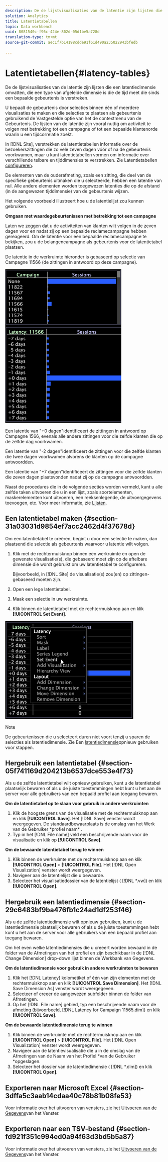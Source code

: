 ```yaml
---
description: De de lijstvisualisaties van de latentie zijn lijsten die een latentiedimensie omvatten, die een type van afgeleide dimensie is die de tijd meet die sinds een bepaalde gebeurtenis is verstreken.
solution: Analytics
title: Latentietabellen
topic: Data workbench
uuid: 8081540c-f96c-424e-802d-05d1be5a728d
translation-type: tm+mt
source-git-commit: aec1f7b14198cdde91f61d490a235022943bfedb

---
```



# Latentietabellen{#latency-tables}

De de lijstvisualisaties van de latentie zijn lijsten die een latentiedimensie omvatten, die een type van afgeleide dimensie is die de tijd meet die sinds een bepaalde gebeurtenis is verstreken.

U bepaalt de gebeurtenis door selecties binnen één of meerdere visualisaties te maken en die selecties te plaatsen als gebeurtenis gebruikend de Vastgestelde optie van het de contextmenu van de Gebeurtenis. De lijsten van de latentie zijn vooral nuttig om activiteit te volgen met betrekking tot een campagne of tot een bepaalde klantenorde waarin u een tijdcorrelatie zoekt.

In [!DNL Site], verstrekken de latentietabellen informatie over de bezoekerszittingen die zo vele zeven dagen vóór of na de gebeurtenis voorkwamen, maar u kunt latentietabellen vormen om informatie over verschillende telbare en tijddimensies te verstrekken. Zie Latentietabellen [configureren](../../../home/c-get-started/c-intf-anlys-ftrs/c-config-ltcy-tbls/c-config-ltcy-tbls.md#concept-7175c3defec64556994f0dfcccb7d15c).

De elementen van de ouderafmeting, zoals een zitting, die deel van de specifieke gebeurtenis uitmaken die u selecteerde, hebben een latentie van nul. Alle andere elementen worden toegewezen latenties die op de afstand (in de aangewezen tijddimensie) van de gebeurtenis wijzen.

Het volgende voorbeeld illustreert hoe u de latentielijst zou kunnen gebruiken.

**Omgaan met waardegebeurtenissen met betrekking tot een campagne**

Laten we zeggen dat u de activiteiten van klanten wilt volgen in de zeven dagen voor en nadat zij op een bepaalde reclamecampagne hebben gereageerd. Om de latentie voor een bepaalde reclamecampagne te bekijken, zou u de belangencampagne als gebeurtenis voor de latentietabel plaatsen.

De latentie in de werkruimte hieronder is gebaseerd op selectie van Campagne 11566 (de zittingen in antwoord op deze campagne).

![](assets/vis_Latency.png)

Een latentie van &quot;+0 dagen&quot;identificeert de zittingen in antwoord op Campagne 1566, evenals alle andere zittingen voor die zelfde klanten die op de zelfde dag voorkwamen.

Een latentie van &quot;-2 dagen&quot;identificeert de zittingen voor die zelfde klanten die twee dagen voorkwamen alvorens de klanten op de campagne antwoordden.

Een latentie van &quot;+7 dagen&quot;identificeert de zittingen voor die zelfde klanten die zeven dagen plaatsvonden nadat zij op de campagne antwoordden.

Naast de procedures die in de volgende secties worden vermeld, kunt u alle zelfde taken uitvoeren die u in een lijst, zoals soortelementen, maskerelementen kunt uitvoeren, een reeksenlegende, de uitvoergegevens toevoegen, etc. Voor meer informatie, zie [Lijsten](../../../home/c-get-started/c-analysis-vis/c-tables/c-tables.md#concept-c632cb8ad9724f90ac5c294d52ae667f).

## Een latentietabel maken {#section-31a03031d9854ef7acc2462d4f37678d}

Om een latentietabel te creëren, begint u door een selectie te maken, dan plaatsend die selectie als gebeurtenis waarvoor u latentie wilt volgen.

1. Klik met de rechtermuisknop binnen een werkruimte en open de gewenste visualisatie(s), die gebaseerd moet zijn op de aftelbare dimensie die wordt gebruikt om uw latentietabel te configureren.

   Bijvoorbeeld, in [!DNL Site] de visualisatie(s) zou(en) op zittingen-gebaseerd moeten zijn.

1. Open een lege latentietabel.
1. Maak een selectie in uw werkruimte.
1. Klik binnen de latentietabel met de rechtermuisknop aan en klik **[!UICONTROL Set Event]**.

![](assets/vis_Latency_SetEvent.png)

>[!NOTE]
>
>De gebeurtenissen die u selecteert duren niet voort tenzij u sparen de selecties als latentiedimensie. Zie Een [latentiedimensie](../../../home/c-get-started/c-analysis-vis/c-lat-tbls.md#section-29c6483bf9ba476fb1c24ad1df253f46)opnieuw gebruiken voor stappen.

## Hergebruik een latentietabel {#section-05f741169d204213b6537dce553e4f73}

Als u de zelfde latentietabel wilt opnieuw gebruiken, kunt u de latentietabel plaatselijk bewaren of als u de juiste toestemmingen hebt kunt u het aan de server voor alle gebruikers van een bepaald profiel aan toegang bewaren.

**Om de latentietabel op te slaan voor gebruik in andere werkruimten**

1. Klik de hoogste grens van de visualisatie met de rechtermuisknop aan en klik **[!UICONTROL Save]**. Het [!DNL Save] venster wordt weergegeven. De standaardbewaarplaats is de omslag van het Werk van de Gebruiker \*profiel naam* \.
1. Typ in het [!DNL File name] veld een beschrijvende naam voor de visualisatie en klik op **[!UICONTROL Save]**.

**Om de bewaarde latentietabel terug te winnen**

1. Klik binnen de werkruimte met de rechtermuisknop aan en klik **[!UICONTROL Open]** > **[!UICONTROL File]**. Het [!DNL Open Visualization] venster wordt weergegeven.
1. Navigeer aan de latentielijst die u bewaarde.
1. Selecteer het visualisatiedossier van de latentielijst ( [!DNL *.vw]) en klik **[!UICONTROL Open]**.

## Hergebruik een latentiedimensie {#section-29c6483bf9ba476fb1c24ad1df253f46}

Als u de zelfde latentiedimensie wilt opnieuw gebruiken, kunt u de latentiedimensie plaatselijk bewaren of als u de juiste toestemmingen hebt kunt u het aan de server voor alle gebruikers van een bepaald profiel aan toegang bewaren.

Om het even welke latentiedimensies die u creeert worden bewaard in de folder van de Afmetingen van het profiel en zijn beschikbaar in de [!DNL Change Dimension] drop-down lijst binnen de Werkbank van Gegevens.

**Om de latentiedimensie voor gebruik in andere werkruimten te bewaren**

1. Klik het [!DNL Latency] kolometiket of één van zijn elementen met de rechtermuisknop aan en klik **[!UICONTROL Save Dimension]**. Het [!DNL Save Dimension As] venster wordt weergegeven.
1. Selecteer of creeer de aangewezen subfolder binnen de folder van Afmetingen.
1. Op het [!DNL File name] gebied, typ een beschrijvende naam voor de afmeting (bijvoorbeeld, [!DNL Latency for Campaign 11565.dim]) en klik **[!UICONTROL Save]**.

**Om de bewaarde latentiedimensie terug te winnen**

1. Klik binnen de werkruimte met de rechtermuisknop aan en klik **[!UICONTROL Open]** > **[!UICONTROL File]**. Het [!DNL Open Visualization] venster wordt weergegeven.
1. Navigeer aan de latentievisualisatie die u in de omslag van de Afmetingen van de Naam van het Profiel \*van de Gebruiker \*opgeslagen.
1. Selecteer het dossier van de latentiedimensie ( [!DNL *.dim]) en klik **[!UICONTROL Open]**.

## Exporteren naar Microsoft Excel {#section-3dffa5c3aab14cdaa40c78b81b08fe53}

Voor informatie over het uitvoeren van vensters, zie het [Uitvoeren van de Gegevens](../../../home/c-get-started/c-wk-win-wksp/c-exp-win-data.md#concept-8df61d64ed434cc5a499023c44197349)van het Venster.

## Exporteren naar een TSV-bestand {#section-fd921f351c994ed0a94f63d3bd5b5a87}

Voor informatie over het uitvoeren van vensters, zie het [Uitvoeren van de Gegevens](../../../home/c-get-started/c-wk-win-wksp/c-exp-win-data.md#concept-8df61d64ed434cc5a499023c44197349)van het Venster.
